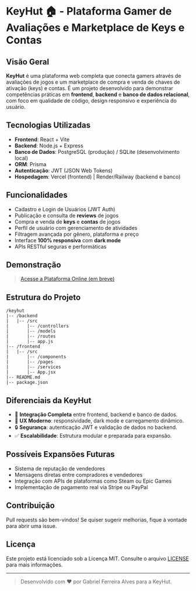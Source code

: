 
# KeyHut 🏠 - Plataforma Gamer de Avaliações e Marketplace de Keys e Contas

## Visão Geral
**KeyHut** é uma plataforma web completa que conecta gamers através de avaliações de jogos e um marketplace de compra e venda de chaves de ativação (keys) e contas. É um projeto desenvolvido para demonstrar competências práticas em **frontend**, **backend** e **banco de dados relacional**, com foco em qualidade de código, design responsivo e experiência do usuário.

## Tecnologias Utilizadas
- **Frontend**: React + Vite
- **Backend**: Node.js + Express
- **Banco de Dados**: PostgreSQL (produção) / SQLite (desenvolvimento local)
- **ORM**: Prisma
- **Autenticação**: JWT (JSON Web Tokens)
- **Hospedagem**: Vercel (frontend) | Render/Railway (backend e banco)

## Funcionalidades
- Cadastro e Login de Usuários (JWT Auth)
- Publicação e consulta de **reviews** de jogos
- Compra e venda de **keys** e **contas** de jogos
- Perfil de usuário com gerenciamento de atividades
- Filtragem avançada por gênero, plataforma e preço
- Interface **100% responsiva** com **dark mode**
- APIs RESTful seguras e performáticas

## Demonstração
> [Acesse a Plataforma Online (em breve)](#)

## Estrutura do Projeto
```
/keyhut
|-- /backend
|   |-- /src
|       |-- /controllers
|       |-- /models
|       |-- /routes
|       |-- app.js
|-- /frontend
|   |-- /src
|       |-- /components
|       |-- /pages
|       |-- /services
|       |-- App.jsx
|-- README.md
|-- package.json
```
## Diferenciais da KeyHut
- 🔌 **Integração Completa** entre frontend, backend e banco de dados.
- 🌟 **UX Moderno**: responsividade, dark mode e carregamento dinâmico.
- 🔒 **Segurança**: autenticação JWT e validação de dados no backend.
- ✅ **Escalabilidade**: Estrutura modular e preparada para expansão.

## Possíveis Expansões Futuras
- Sistema de reputação de vendedores
- Mensagens diretas entre compradores e vendedores
- Integração com APIs de plataformas como Steam ou Epic Games
- Implementação de pagamento real via Stripe ou PayPal

## Contribuição
Pull requests são bem-vindos! Se quiser sugerir melhorias, fique à vontade para abrir uma issue.

## Licença
Este projeto está licenciado sob a Licença MIT. Consulte o arquivo [LICENSE](LICENSE) para mais informações.

---
> Desenvolvido com ❤️ por Gabriel Ferreira Alves para a KeyHut.
